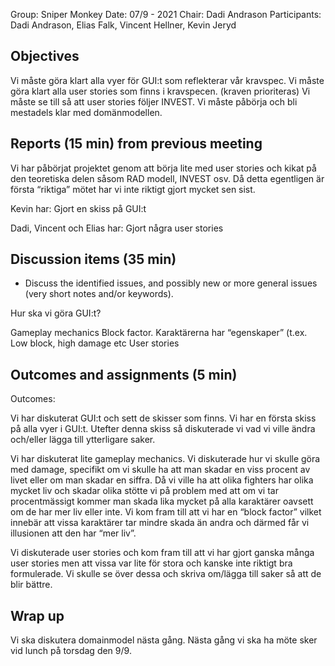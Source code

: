 Group: Sniper Monkey
Date: 07/9 - 2021
Chair: Dadi Andrason
Participants: Dadi Andrason, Elias Falk, Vincent Hellner, Kevin Jeryd


## Objectives
Vi måste göra klart alla vyer för GUI:t som reflekterar vår kravspec.
Vi måste göra klart alla user stories som finns i kravspecen. (kraven prioriteras)
Vi måste se till så att user stories följer INVEST.
Vi måste påbörja och bli mestadels klar med domänmodellen.


## Reports (15 min) from previous meeting

Vi har påbörjat projektet genom att börja lite med user stories och kikat på den teoretiska delen såsom RAD modell, INVEST osv. Då detta egentligen är första “riktiga” mötet har vi inte riktigt gjort mycket sen sist.

Kevin har:
Gjort en skiss på GUI:t

Dadi, Vincent och Elias har:
Gjort några user stories



## Discussion items (35 min)
-  Discuss the identified issues, and possibly new or more general issues
(very
short notes and/or keywords).

Hur ska vi göra GUI:t?


Gameplay mechanics
Block factor. Karaktärerna har “egenskaper” (t.ex. Low block, high damage etc
User stories







## Outcomes and assignments (5 min)
Outcomes:

Vi har diskuterat GUI:t och sett de skisser som finns. Vi har en första skiss på alla vyer i GUI:t. Utefter denna skiss så diskuterade vi vad vi ville ändra och/eller lägga till ytterligare saker.


Vi har diskuterat lite gameplay mechanics. Vi diskuterade hur vi skulle göra med damage, specifikt om vi skulle ha att man skadar en viss procent av livet eller om man skadar en siffra. Då vi ville ha att olika fighters har olika mycket liv och skadar olika stötte vi på problem med att om vi tar procentmässigt kommer man skada lika mycket på alla karaktärer oavsett om de har mer liv eller inte. Vi kom fram till att vi har en “block factor” vilket innebär att vissa karaktärer tar mindre skada än andra och därmed får vi illusionen att den har “mer liv”.


Vi diskuterade user stories och kom fram till att vi har gjort ganska många user stories men att vissa var lite för stora och kanske inte riktigt bra formulerade. Vi skulle se över dessa och skriva om/lägga till saker så att de blir bättre. 



 

## Wrap up
Vi ska diskutera domainmodel nästa gång. 
Nästa gång vi ska ha möte sker vid lunch på torsdag den 9/9.
